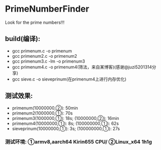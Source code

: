 # PrimeNumberFinder
Look for the prime numbers!!!
## build(编译):
- gcc primenum.c -o primenum
- gcc primenum2.c -o primenum2
- gcc primenum3.c -lm -o primenum3
- gcc primenum4.c -o primenum4(筛法，来自某博客)(感谢@juzi5201314分享)
- gcc sieve.c -o sieveprinum(在primenum4上进行内存优化)
## 测试效果:
- primenum(10000000,②): 50min
- primenum2(1000000,①): 70s
- primenum3(1000000,①): 18s; (10000000,②): 16min
- primenum4(10000000,①): 8s; (100000000,①): 62s
- sieveprinum(10000000,①): 3s; (100000000,①): 27s
### 测试环境: ①armv8,aarch64 Kirin655 CPU/ ②Linux_x64 1h1g
